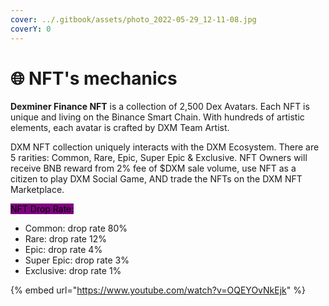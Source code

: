 ```yaml
---
cover: ../.gitbook/assets/photo_2022-05-29_12-11-08.jpg
coverY: 0
---
```


# 🌐 NFT's mechanics

**Dexminer Finance NFT** is a collection of 2,500 Dex Avatars. Each NFT is unique and living on the Binance Smart Chain. With hundreds of artistic elements, each avatar is crafted by DXM Team Artist.&#x20;

DXM  NFT collection uniquely interacts with the DXM Ecosystem. There are 5 rarities: Common, Rare, Epic, Super Epic & Exclusive. NFT Owners will receive BNB reward from 2% fee of $DXM sale volume, use NFT as a citizen to play DXM Social Game, AND trade the NFTs on the DXM NFT Marketplace.

<mark style="background-color:purple;">NFT Drop Rate:</mark>

* Common: drop rate 80%
* Rare: drop rate 12%
* Epic: drop rate 4%
* Super Epic: drop rate 3%
* Exclusive: drop rate 1%

{% embed url="https://www.youtube.com/watch?v=OQEYOvNkEjk" %}
